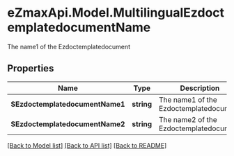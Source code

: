 # eZmaxApi.Model.MultilingualEzdoctemplatedocumentName
The name1 of the Ezdoctemplatedocument

## Properties

Name | Type | Description | Notes
------------ | ------------- | ------------- | -------------
**SEzdoctemplatedocumentName1** | **string** | The name1 of the Ezdoctemplatedocument | [optional] 
**SEzdoctemplatedocumentName2** | **string** | The name2 of the Ezdoctemplatedocument | [optional] 

[[Back to Model list]](../README.md#documentation-for-models) [[Back to API list]](../README.md#documentation-for-api-endpoints) [[Back to README]](../README.md)

